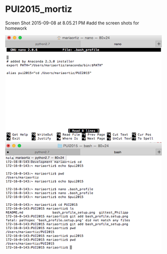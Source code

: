 # PUI2015_mortiz

Screen Shot 2015-09-08 at 8.05.21 PM
#add the screen shots for homework

![Setting up bash profile](img/bash_profile_setup.png)
![Testing](img/bash_pwd.png)

